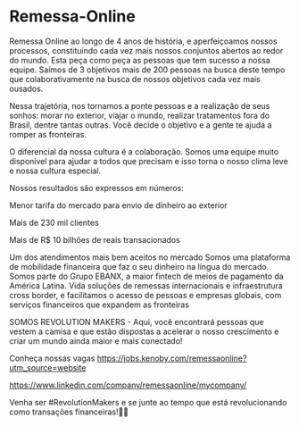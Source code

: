 # Remessa-Online
Remessa Online
ao longo de 4 anos de história, e aperfeiçoamos nossos processos, constituindo cada vez mais nossos conjuntos abertos ao redor do mundo. Esta peça como peça as pessoas que tem sucesso a nossa equipe. Saímos de 3 objetivos mais de 200 pessoas na busca deste tempo que colaborativamente na busca de nossos objetivos cada vez mais ousados.

Nessa trajetória, nos tornamos a ponte pessoas e a realização de seus sonhos: morar no exterior, viajar o mundo, realizar tratamentos fora do Brasil, dentre tantas outras. Você decide o objetivo e a gente te ajuda a romper as fronteiras.

O diferencial da nossa cultura é a colaboração. Somos uma equipe muito disponível para ajudar a todos que precisam e isso torna o nosso clima leve e nossa cultura especial.

Nossos resultados são expressos em números:

Menor tarifa do mercado para envio de dinheiro ao exterior

Mais de 230 mil clientes

Mais de R$ 10 bilhões de reais transacionados

Um dos atendimentos mais bem aceitos no mercado Somos uma plataforma de mobilidade financeira que faz o seu dinheiro na língua do mercado. Somos parte do Grupo EBANX, a maior fintech de meios de pagamento da América Latina. Vida soluções de remessas internacionais e infraestrutura cross border, e facilitamos o acesso de pessoas e empresas globais, com serviços financeiros que expandem as fronteiras

SOMOS REVOLUTION MAKERS - Aqui, você encontrará pessoas que vestem a camisa e que estão dispostas a acelerar o nosso crescimento e criar um mundo ainda maior e mais conectado!

Conheça nossas vagas https://jobs.kenoby.com/remessaonline?utm_source=website

https://www.linkedin.com/company/remessaonline/mycompany/

Venha ser #RevolutionMakers e se junte ao tempo que está revolucionando como transações financeiras!🚀💙
